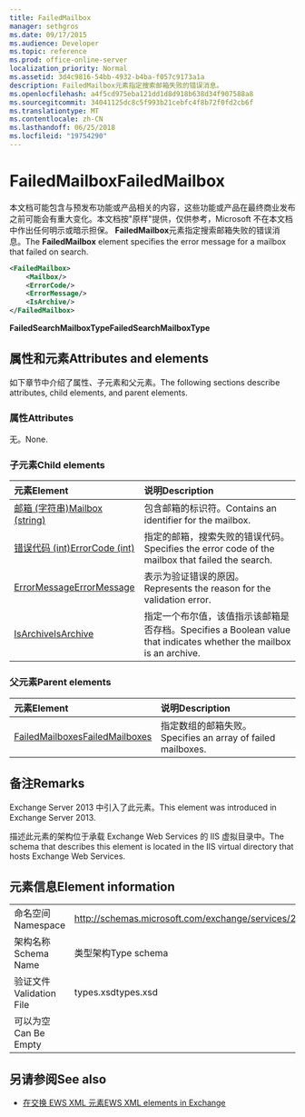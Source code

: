 ```yaml
---
title: FailedMailbox
manager: sethgros
ms.date: 09/17/2015
ms.audience: Developer
ms.topic: reference
ms.prod: office-online-server
localization_priority: Normal
ms.assetid: 3d4c9816-54bb-4932-b4ba-f057c9173a1a
description: FailedMailbox元素指定搜索邮箱失败的错误消息。
ms.openlocfilehash: a4f5cd975eba121dd1d8d918b638d34f907588a8
ms.sourcegitcommit: 34041125dc8c5f993b21cebfc4f8b72f0fd2cb6f
ms.translationtype: MT
ms.contentlocale: zh-CN
ms.lasthandoff: 06/25/2018
ms.locfileid: "19754290"
---
```

# <a name="failedmailbox"></a><span data-ttu-id="5c1c5-103">FailedMailbox</span><span class="sxs-lookup"><span data-stu-id="5c1c5-103">FailedMailbox</span></span>

<span data-ttu-id="5c1c5-104">本文档可能包含与预发布功能或产品相关的内容，这些功能或产品在最终商业发布之前可能会有重大变化。本文档按"原样"提供，仅供参考，Microsoft 不在本文档中作出任何明示或暗示担保。 **FailedMailbox**元素指定搜索邮箱失败的错误消息。</span><span class="sxs-lookup"><span data-stu-id="5c1c5-104">The **FailedMailbox** element specifies the error message for a mailbox that failed on search.</span></span> 
  
```XML
<FailedMailbox>
    <Mailbox/>
    <ErrorCode/>
    <ErrorMessage/>
    <IsArchive/>
</FailedMailbox>
```

 <span data-ttu-id="5c1c5-105">**FailedSearchMailboxType**</span><span class="sxs-lookup"><span data-stu-id="5c1c5-105">**FailedSearchMailboxType**</span></span>
## <a name="attributes-and-elements"></a><span data-ttu-id="5c1c5-106">属性和元素</span><span class="sxs-lookup"><span data-stu-id="5c1c5-106">Attributes and elements</span></span>

<span data-ttu-id="5c1c5-107">如下章节中介绍了属性、子元素和父元素。</span><span class="sxs-lookup"><span data-stu-id="5c1c5-107">The following sections describe attributes, child elements, and parent elements.</span></span>
  
### <a name="attributes"></a><span data-ttu-id="5c1c5-108">属性</span><span class="sxs-lookup"><span data-stu-id="5c1c5-108">Attributes</span></span>

<span data-ttu-id="5c1c5-109">无。</span><span class="sxs-lookup"><span data-stu-id="5c1c5-109">None.</span></span>
  
### <a name="child-elements"></a><span data-ttu-id="5c1c5-110">子元素</span><span class="sxs-lookup"><span data-stu-id="5c1c5-110">Child elements</span></span>

|<span data-ttu-id="5c1c5-111">**元素**</span><span class="sxs-lookup"><span data-stu-id="5c1c5-111">**Element**</span></span>|<span data-ttu-id="5c1c5-112">**说明**</span><span class="sxs-lookup"><span data-stu-id="5c1c5-112">**Description**</span></span>|
|:-----|:-----|
|[<span data-ttu-id="5c1c5-113">邮箱 (字符串)</span><span class="sxs-lookup"><span data-stu-id="5c1c5-113">Mailbox (string)</span></span>](mailbox-string.md) <br/> |<span data-ttu-id="5c1c5-114">包含邮箱的标识符。</span><span class="sxs-lookup"><span data-stu-id="5c1c5-114">Contains an identifier for the mailbox.</span></span>  <br/> |
|[<span data-ttu-id="5c1c5-115">错误代码 (int)</span><span class="sxs-lookup"><span data-stu-id="5c1c5-115">ErrorCode (int)</span></span>](errorcode-int.md) <br/> |<span data-ttu-id="5c1c5-116">指定的邮箱，搜索失败的错误代码。</span><span class="sxs-lookup"><span data-stu-id="5c1c5-116">Specifies the error code of the mailbox that failed the search.</span></span>  <br/> |
|[<span data-ttu-id="5c1c5-117">ErrorMessage</span><span class="sxs-lookup"><span data-stu-id="5c1c5-117">ErrorMessage</span></span>](errormessage.md) <br/> |<span data-ttu-id="5c1c5-118">表示为验证错误的原因。</span><span class="sxs-lookup"><span data-stu-id="5c1c5-118">Represents the reason for the validation error.</span></span>  <br/> |
|[<span data-ttu-id="5c1c5-119">IsArchive</span><span class="sxs-lookup"><span data-stu-id="5c1c5-119">IsArchive</span></span>](isarchive.md) <br/> |<span data-ttu-id="5c1c5-120">指定一个布尔值，该值指示该邮箱是否存档。</span><span class="sxs-lookup"><span data-stu-id="5c1c5-120">Specifies a Boolean value that indicates whether the mailbox is an archive.</span></span>  <br/> |
   
### <a name="parent-elements"></a><span data-ttu-id="5c1c5-121">父元素</span><span class="sxs-lookup"><span data-stu-id="5c1c5-121">Parent elements</span></span>

|<span data-ttu-id="5c1c5-122">**元素**</span><span class="sxs-lookup"><span data-stu-id="5c1c5-122">**Element**</span></span>|<span data-ttu-id="5c1c5-123">**说明**</span><span class="sxs-lookup"><span data-stu-id="5c1c5-123">**Description**</span></span>|
|:-----|:-----|
|[<span data-ttu-id="5c1c5-124">FailedMailboxes</span><span class="sxs-lookup"><span data-stu-id="5c1c5-124">FailedMailboxes</span></span>](failedmailboxes.md) <br/> |<span data-ttu-id="5c1c5-125">指定数组的邮箱失败。</span><span class="sxs-lookup"><span data-stu-id="5c1c5-125">Specifies an array of failed mailboxes.</span></span>  <br/> |
   
## <a name="remarks"></a><span data-ttu-id="5c1c5-126">备注</span><span class="sxs-lookup"><span data-stu-id="5c1c5-126">Remarks</span></span>

<span data-ttu-id="5c1c5-127">Exchange Server 2013 中引入了此元素。</span><span class="sxs-lookup"><span data-stu-id="5c1c5-127">This element was introduced in Exchange Server 2013.</span></span>
  
<span data-ttu-id="5c1c5-128">描述此元素的架构位于承载 Exchange Web Services 的 IIS 虚拟目录中。</span><span class="sxs-lookup"><span data-stu-id="5c1c5-128">The schema that describes this element is located in the IIS virtual directory that hosts Exchange Web Services.</span></span>
  
## <a name="element-information"></a><span data-ttu-id="5c1c5-129">元素信息</span><span class="sxs-lookup"><span data-stu-id="5c1c5-129">Element information</span></span>

|||
|:-----|:-----|
|<span data-ttu-id="5c1c5-130">命名空间</span><span class="sxs-lookup"><span data-stu-id="5c1c5-130">Namespace</span></span>  <br/> |http://schemas.microsoft.com/exchange/services/2006/types  <br/> |
|<span data-ttu-id="5c1c5-131">架构名称</span><span class="sxs-lookup"><span data-stu-id="5c1c5-131">Schema Name</span></span>  <br/> |<span data-ttu-id="5c1c5-132">类型架构</span><span class="sxs-lookup"><span data-stu-id="5c1c5-132">Type schema</span></span>  <br/> |
|<span data-ttu-id="5c1c5-133">验证文件</span><span class="sxs-lookup"><span data-stu-id="5c1c5-133">Validation File</span></span>  <br/> |<span data-ttu-id="5c1c5-134">types.xsd</span><span class="sxs-lookup"><span data-stu-id="5c1c5-134">types.xsd</span></span>  <br/> |
|<span data-ttu-id="5c1c5-135">可以为空</span><span class="sxs-lookup"><span data-stu-id="5c1c5-135">Can Be Empty</span></span>  <br/> ||
   
## <a name="see-also"></a><span data-ttu-id="5c1c5-136">另请参阅</span><span class="sxs-lookup"><span data-stu-id="5c1c5-136">See also</span></span>



- [<span data-ttu-id="5c1c5-137">在交换 EWS XML 元素</span><span class="sxs-lookup"><span data-stu-id="5c1c5-137">EWS XML elements in Exchange</span></span>](ews-xml-elements-in-exchange.md)

